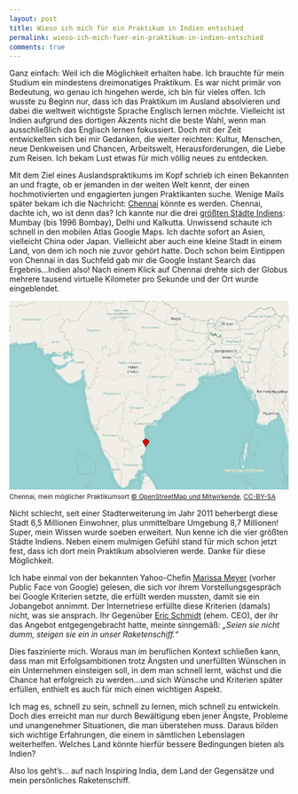 ```yaml
---
layout: post
title: Wieso ich mich für ein Praktikum in Indien entschied
permalink: wieso-ich-mich-fuer-ein-praktikum-in-indien-entschied
comments: true
---
```


<p>Ganz einfach: Weil ich die Möglichkeit erhalten habe. Ich brauchte für mein Studium ein mindestens dreimonatiges Praktikum. Es war nicht primär von Bedeutung, wo genau ich hingehen werde, ich bin für vieles offen. Ich wusste zu Beginn nur, dass ich das Praktikum im Ausland absolvieren und dabei die weltweit wichtigste Sprache Englisch lernen möchte. Vielleicht ist Indien aufgrund des dortigen Akzents nicht die beste Wahl, wenn man ausschließlich das Englisch lernen fokussiert. Doch mit der Zeit entwickelten sich bei mir Gedanken, die weiter reichten: Kultur, Menschen, neue Denkweisen und Chancen, Arbeitswelt, Herausforderungen, die Liebe zum Reisen. Ich bekam Lust etwas für mich völlig neues zu entdecken.</p>
</p>Mit dem Ziel eines Auslandspraktikums im Kopf schrieb ich einen Bekannten an und fragte, ob er jemanden in der weiten Welt kennt, der einen hochmotivierten und engagierten jungen Praktikanten suche. Wenige Mails später bekam ich die Nachricht: <a href="http://de.wikipedia.org/wiki/Chennai">Chennai</a> könnte es werden. Chennai, dachte ich, wo ist denn das? Ich kannte nur die drei <a href="http://de.wikipedia.org/wiki/Liste_der_St%C3%A4dte_in_Indien">größten Städte Indiens</a>: Mumbay (bis 1996 Bombay), Delhi und Kalkutta. Unwissend schaute ich schnell in den mobilen Atlas Google Maps. Ich dachte sofort an Asien, vielleicht China oder Japan. Vielleicht aber auch eine kleine Stadt in einem Land, von dem ich noch nie zuvor gehört hatte. Doch schon beim Eintippen von Chennai in das Suchfeld gab mir die Google Instant Search das Ergebnis…Indien also! Nach einem Klick auf Chennai drehte sich der Globus mehrere tausend virtuelle Kilometer pro Sekunde und der Ort wurde eingeblendet.</p>

![Indien-Karte als Bild mit Chennai](/images/Indien_Chennai_Map.png "Lage von Chennai in Indien")
<small>Chennai, mein möglicher Praktikumsort <a href="http://www.openstreetmap.org/">© OpenStreetMap und Mitwirkende</a>, <a href="ttp://creativecommons.org/licenses/by-sa/2.0/">CC-BY-SA</a></small>

<p>Nicht schlecht, seit einer Stadterweiterung im Jahr 2011 beherbergt diese Stadt 6,5 Millionen Einwohner, plus unmittelbare Umgebung 8,7 Millionen! Super, mein Wissen wurde soeben erweitert. Nun kenne ich die vier größten Städte Indiens. Neben einem mulmigen Gefühl stand für mich schon jetzt fest, dass ich dort mein Praktikum absolvieren werde. Danke für diese Möglichkeit.</p>
<p>Ich habe einmal von der bekannten Yahoo-Chefin <a href="http://de.wikipedia.org/wiki/Marissa_Mayer">Marissa Meyer</a> (vorher Public Face von Google) gelesen, die sich vor ihrem Vorstellungsgespräch bei Google Kriterien setzte, die erfüllt werden mussten, damit sie ein Jobangebot annimmt. Der Internetriese erfüllte diese Kriterien (damals) nicht, was sie ansprach. Ihr Gegenüber <a href="http://de.wikipedia.org/wiki/Eric_Schmidt">Eric Schmidt</a> (ehem. CEO), der ihr das Angebot entgegengebracht hatte, meinte sinngemäß: <cite>„Seien sie nicht dumm, steigen sie ein in unser Raketenschiff.“</cite></p>
<p>Dies faszinierte mich. Woraus man im beruflichen Kontext schließen kann, dass man mit Erfolgsambitionen trotz Ängsten und unerfüllten Wünschen in ein Unternehmen einsteigen soll, in dem man schnell lernt, wächst und die Chance hat erfolgreich zu werden…und sich Wünsche und Kriterien später erfüllen, enthielt es auch für mich einen wichtigen Aspekt.</p>
<p>Ich mag es, schnell zu sein, schnell zu lernen, mich schnell zu entwickeln. Doch dies erreicht man nur durch Bewältigung eben jener Ängste, Probleme und unangenehmer Situationen, die man überstehen muss. Daraus bilden sich wichtige Erfahrungen, die einem in sämtlichen Lebenslagen weiterhelfen. Welches Land könnte hierfür bessere Bedingungen bieten als Indien?</p>
<p>Also los geht’s… auf nach Inspiring India, dem Land der Gegensätze und mein persönliches Raketenschiff.</p>
